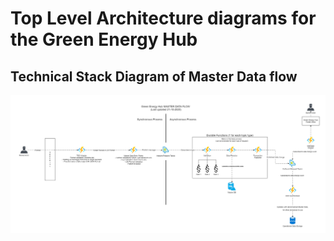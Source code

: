 # Top Level Architecture diagrams for the Green Energy Hub

## Technical Stack Diagram of Master Data flow

![Technical Stack Diagram of Master Data flow](../images/TechStackMasterData.png)
